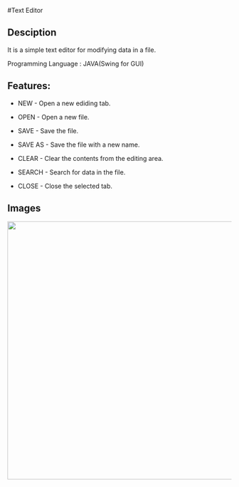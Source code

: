 #Text Editor

Desciption
---------
It is a simple text editor for modifying data in a file.

Programming Language : JAVA(Swing for GUI)

Features:
--------


* NEW - Open a new ediding tab.

* OPEN - Open a new file.

* SAVE - Save the file.

* SAVE AS - Save the file with a new name.

* CLEAR - Clear the contents from the editing area.

* SEARCH - Search for data in the file.

* CLOSE - Close the selected tab.

Images
------
<img height="580" width="751" src=""/>
